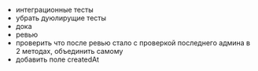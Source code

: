 - интеграционные тесты
- убрать дуюлирущие тесты
- дока
- ревью
- проверить что после ревью стало с проверкой последнего админа в 2 методах, объединить самому
- добавить поле createdAt